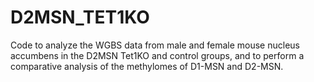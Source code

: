 # D2MSN_TET1KO
Code to analyze the WGBS data from male and female mouse nucleus accumbens in the D2MSN Tet1KO and control groups, and to perform a comparative analysis of the methylomes of D1-MSN and D2-MSN.
